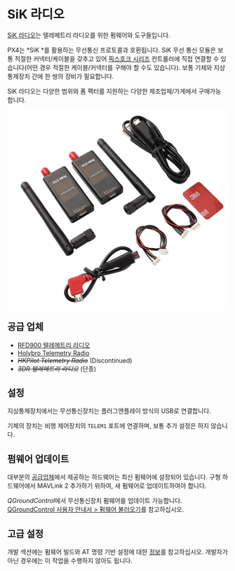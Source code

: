 # SiK 라디오

[SiK 라디오](https://github.com/LorenzMeier/SiK)는 텔레메트리 라디오를 위한 펌웨어와 도구들입니다.

PX4는 *SiK *를 활용하는 무선통신 프로토콜과 호환됩니다. SiK 무선 통신 모듈은 보통 적절한 커넥터/케이블을 갖추고 있어 [픽스호크 시리즈](../flight_controller/pixhawk_series.md) 컨트롤러에 직접 연결할 수 있습니다(어떤 경우 적절한 케이블/커넥터를 구해야 할 수도 있습니다). 보통 기체와 지상통제장치 간에 한 쌍의 장비가 필요합니다.

SiK 라디오는 다양한 범위와 폼 팩터를 지원하는 다양한 제조업체/가게에서 구매가능 합니다.

![SiK 라디오](../../assets/hardware/telemetry/holybro_sik_radio.jpg)

<a id="vendors"></a>

## 공급 업체

* [RFD900 텔레메트리 라디오](../telemetry/rfd900_telemetry.md)
* [Holybro Telemetry Radio](../telemetry/holybro_sik_radio.md)
* <del><em>HKPilot Telemetry Radio</em></del> (Discontinued)
* <del><em>3DR 텔레메트리 라디오</em></del> (단종)

## 설정

지상통제장치에서는 무선통신장치는 플러그앤플레이 방식의 USB로 연결합니다.

기체의 장치는 비행 제어장치의 `TELEM1` 포트에 연결하며, 보통 추가 설정은 하지 않습니다.

## 펌웨어 업데이트

대부분의 [공급업체](#vendors)에서 제공하는 하드웨어는 최신 펌웨어에 설정되어 있습니다. 구형 하드웨어에서 MAVLink 2 추가하기 위하여, 새 펌웨어로 업데이트하여야 합니다.

*QGroundControl*에서 무선통신장치 펌웨어를 업데이트 가능합니다. [QGroundControl 사용자 안내서 &gt; 펌웨어 불러오기](https://docs.qgroundcontrol.com/en/SetupView/Firmware.html)를 참고하십시오.

## 고급 설정

개발 섹션에는 펌웨어 빌드와 AT 명령 기반 설정에 대한 [정보](../data_links/sik_radio.md)를 참고하십시오. 개발자가 아닌 경우에는 이 작업을 수행하지 않아도 됩니다.